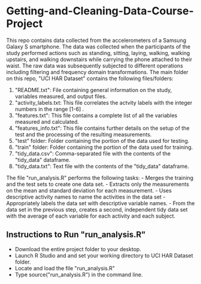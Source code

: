 # Getting-and-Cleaning-Data-Course-Project

This repo contains data collected from the accelerometers of a Samsung Galaxy S smartphone. The data was collected when the 
participants of the study performed actions such as standing, sitting, laying, walking, walking upstairs, and walking downstairs while
carrying the phone attached to their waist. The raw data was subsequently subjected to different operations including filtering 
and frequency domain transformations. 
The main folder on this repo, "UCI HAR Dataset" contains the following files/folders:
  1. "README.txt": File containing general information on the study, variables measured, and output files.
  2. "activity_labels.txt: This file correlates the actvity labels with the integer numbers in the range [1-6] .
  3. "features.txt": This file contains a complete list of all the variables measured and calculated.
  4. "features_info.txt": This file contains further details on the setup of the test and the processing of the resulting 
  measurements.
  5. "test" folder: Folder containing the portion of the data used for testing.
  6. "train" folder: Folder containing the portion of the data used for training.
  7. "tidy_data.csv": Comma-separated file with the contents of the "tidy_data" dataframe.
  8. "tidy_data.txt": Text file with the contents of the "tidy_data" dataframe.

The file "run_analysis.R" performs the following tasks:
      - Merges the training and the test sets to create one data set.
      - Extracts only the measurements on the mean and standard deviation for each measurement.
      - Uses descriptive activity names to name the activities in the data set
      - Appropriately labels the data set with descriptive variable names.
      - From the data set in the previous step, creates a second, independent tidy data set with the average of each variable for each activity and each subject.

## Instructions to Run "run_analysis.R"

- Download the entire project folder to your desktop.
- Launch R Studio and and set your working directory to UCI HAR Dataset folder.
- Locate and load the file "run_analysis.R"
- Type source("run_analysis.R") in the command line. 
